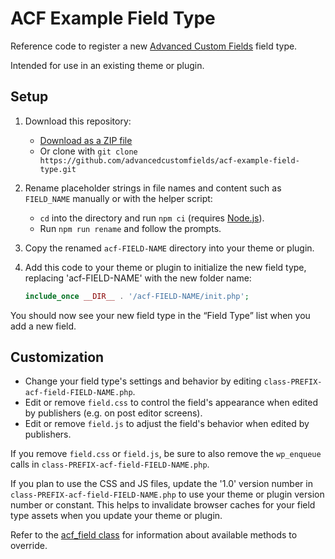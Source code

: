 # ACF Example Field Type

Reference code to register a new [Advanced Custom Fields](https://www.advancedcustomfields.com/) field type.

Intended for use in an existing theme or plugin.

## Setup

1. Download this repository:
    - [Download as a ZIP file](https://github.com/advancedcustomfields/acf-example-field-type/archive/refs/heads/main.zip)
    - Or clone with `git clone https://github.com/advancedcustomfields/acf-example-field-type.git`
2. Rename placeholder strings in file names and content such as `FIELD_NAME` manually or with the helper script: 
    - `cd` into the directory and run `npm ci` (requires [Node.js](https://nodejs.org/)).
    - Run `npm run rename` and follow the prompts.
3. Copy the renamed `acf-FIELD-NAME` directory into your theme or plugin.
4. Add this code to your theme or plugin to initialize the new field type, replacing 'acf-FIELD-NAME' with the new folder name:

    ```php
    include_once __DIR__ . '/acf-FIELD-NAME/init.php';    
    ```

You should now see your new field type in the “Field Type” list when you add a new field.

## Customization

- Change your field type's settings and behavior by editing `class-PREFIX-acf-field-FIELD-NAME.php`.
- Edit or remove `field.css` to control the field's appearance when edited by publishers (e.g. on post editor screens).
- Edit or remove `field.js` to adjust the field's behavior when edited by publishers.

If you remove `field.css` or `field.js`, be sure to also remove the `wp_enqueue` calls in `class-PREFIX-acf-field-FIELD-NAME.php`.

If you plan to use the CSS and JS files, update the '1.0' version number in `class-PREFIX-acf-field-FIELD-NAME.php` to use your theme or plugin version number or constant. This helps to invalidate browser caches for your field type assets when you update your theme or plugin.

Refer to the [acf_field class](https://github.com/AdvancedCustomFields/acf/blob/master/includes/fields/class-acf-field.php) for information about available methods to override.
